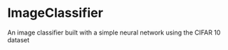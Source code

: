# ImageClassifier
An image classifier built with a simple neural network using the CIFAR 10 dataset
